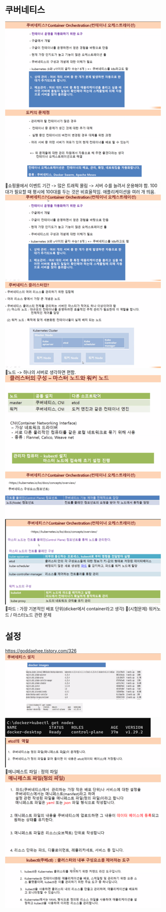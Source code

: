 # 쿠버네티스
![](../image/Pasted%20image%2020240508142712.png)
![](../image/Pasted%20image%2020240508142745.png)
📌쇼핑몰에서 이벤트 기간 -> 많은 트래픽 몰림 -> 서버 수를 늘려서 운용해야 함. 100대가 필요할 때 평시에 100대를 두는 것은 비효율적임. 애플리케이션을 여러 개 띄움.
![](../image/Pasted%20image%2020240508143433.png)
![](../image/Pasted%20image%2020240508143657.png)
📌노드 -> 하나의 서버로 생각하면 편함.
![](../image/Pasted%20image%2020240508143808.png)
![](../image/Pasted%20image%2020240508144000.png)
![](../image/Pasted%20image%2020240508144040.png)
📌파드 : 가장 기본적인 배포 단위(dicker에서 container라고 생각)
📌(시험문제) 워커노드 / 마스터노드 관련 문제

# 설정
https://goddaehee.tistory.com/326
![](../image/Pasted%20image%2020240508152614.png)
![](../image/Pasted%20image%2020240508152702.png)
![](../image/Pasted%20image%2020240508152847.png)
📌메니페스트 파일 : 정의 파일
![](../image/Pasted%20image%2020240508152934.png)
![](../image/Pasted%20image%2020240508153118.png)
